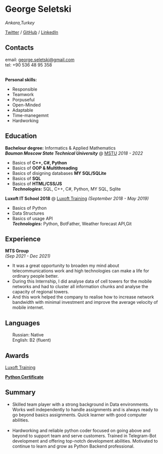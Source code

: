# George Seletski 

_Ankara,Turkey_

[Twitter](https://twitter.com/seletskygeo) /  [GitHub](https://github.com/George-Seletski) / [LinkedIn](https://www.linkedin.com/in/george-seletski/)


## Contacts
email: george.seletski@gmail.com<br/>
tel: +90 536 48 95 358 <br/>
<br>

**Personal skills:**
<ul>
<li>Responsible</li>
<li>Teamwork</li>
<li>Porpuseful</li>
<li>Open-Minded</li>
<li>Adaptable</li>
<li>Time-manegemnt</li>
<li>Hardworking</li>
</ul>

## Education

**Bachelour degree:** Informatics & Applied Mathematics <br>
***Bauman Moscow State Technical University*** @ [MSTU](https://bmstu.ru/)
_2018 - 2022_

- Basics of **C++, C#, Python**
- Basics of **OOP & Multithreading**
- Basics of disigning databases  **MY SQL/SQLite**
- Basics of **SQL** <br/>
- Basics of **HTML/CSS/JS** <br/>
  _**Technologies:**_ SQL, C++, C#, Python, MY SQL, Sqlite

**Luxoft IT School 2018**  @ [Luxoft Training](https://www.luxoft-training.ru/)
_(September 2018 - May 2019)_

- Basics of Python
- Data Structures
- Basics of usage API <br/>
 _**Technologies:**_ Python, BotFather, Weather forecast API,Git



## Experience
**MTS Group** <br> _(Sep 2021 - Dec 2021)_ <br>
<ul>
<li>It was a great opportunity to broaden my mind about telecommunications work and high technologies can make a life for ordinary people better.</li>
<li> During this
Internship, I did analyse data of cell towers for the mobile networks and had to
cluster all information chunks and analyse the capacity of regional towers. </li>
<li>And this
work helped the company to realise how to increase network bandwidth
with minimal investment and improve the average velocity of mobile internet.</li>
</ul>

## Languages

<ul>
Russian: Native<br/>
English: B2 (fluent)
</ul>

## Awards

[Luxoft Training](https://www.luxoft-training.ru/)

[**Python Certificate**](https://drive.google.com/file/d/1onz5xqMBRoI46vv0mfwfdt9j9XlB1hrM/view?usp=sharing)


## Summary

<ul>
<li>Skilled team player with a strong background in Data environments. Works well independently to handle assignments and is always ready to go beyond basics assignments. Quick learner with good computer abilities.</li> <br>
<li>Hardworking and reliable python coder focused on going above and beyond to support team and serve customers. Trained in Telegram-Bot development and offering top-notch development abilities. Motivated to continue to learn and grow as Python Backend professional.</li>
</ul>
